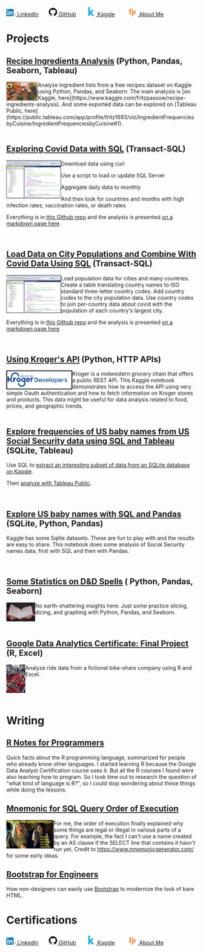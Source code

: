[![LinkedIn icon](linkedin.png) LinkedIn](https://www.linkedin.com/in/fredrich-passow-4789146)
 &nbsp; &nbsp; &nbsp; 
[![GitHub icon](github.png) GitHub](https://github.com/fpassow)
 &nbsp; &nbsp; &nbsp; 
 [![Kaggle icon](kaggle_icon.png) Kaggle](https://www.kaggle.com/fritzpassow/code)
  &nbsp; &nbsp; &nbsp; 
[![me](fp.png) About Me](about_me.html)

# Projects

## [Recipe Ingredients Analysis](https://www.kaggle.com/fritzpassow/recipe-ingredients-analysis)  (Python, Pandas, Seaborn, Tableau)

<img align="left" src="katie-smith-uQs1802D0CQ-unsplash_SMALLER.jpg">
Analyze ingredient lists from a free recipes dataset on Kaggle using Python, Pandas, and Seaborn. The main analysis is [on Kaggle, here](https://www.kaggle.com/fritzpassow/recipe-ingredients-analysis). And some exported data can be explored on [Tableau Public, here](https://public.tableau.com/app/profile/fritz1693/viz/IngredientFrequenciesbyCuisine/IngredientFrequenciesbyCuisine#1).
<br clear="left"/>

<br/>

## [Exploring Covid Data with SQL](https://fpassow.github.io/world_data/owid_covid/queries_and_results.html) (Transact-SQL)
<img align="left" src="ssms.png">
Download data using curl

Use a script to load or update SQL Server

Aggregate daily data to monthly

And then look for countries and months with high infection rates, vaccination rates, or death rates

Everything is in [this Github repo](https://github.com/fpassow/world_data/tree/main/owid_covid) and the analysis is presented 
[on a markdown page here](https://fpassow.github.io/world_data/owid_covid/queries_and_results.html)
<br clear="left"/>

<br/>

## [Load Data on City Populations and Combine With Covid Data Using SQL](https://fpassow.github.io/world_data/city_populations/cities_queries_and_results.html) (Transact-SQL)
<img align="left" src="ssms.png">
Load population data for cities and many countries. Create a table translating country names to ISO standard three-letter country codes.
Add country codes to the city population data. Use country codes to join per-country data about covid with the population 
of each country's largest city. 

Everything is in [this Github repo](https://github.com/fpassow/world_data/tree/main/city_populations) and the analysis is presented 
[on a markdown page here](https://fpassow.github.io/world_data/city_populations/cities_queries_and_results.html)
<br clear="left"/>

<br/>

## [Using Kroger's API](https://www.kaggle.com/code/fritzpassow/using-kroger-s-api) (Python, HTTP APIs)
<img align="left" src="kroger_dev_logo.png">
Kroger is a midwestern grocery chain that offers a public REST API. This Kaggle notebook demonstrates how to access the API using very simple Oauth authentication and how to fetch information on Kroger stores and products. This data might be useful for data analysis related to food, prices, and geographic trends.
<br clear="left"/>

<br/>

## [Explore frequencies of US baby names from US Social Security data using SQL and Tableau](https://www.kaggle.com/fritzpassow/baby-names-sql-and-tableau) (SQLite, Tableau)
Use SQL to [extract an interesting subset of data from an SQLite database on Kaggle](https://www.kaggle.com/fritzpassow/baby-names-sql-and-tableau). 

Then [analyze with Tableau Public](https://public.tableau.com/app/profile/fritz1693/viz/BabyNamesbyStateandYear/BabyNamesbyStateandYear). 

<br/>

## [Explore US baby names with SQL and Pandas](https://www.kaggle.com/fritzpassow/explore-us-baby-names-with-sql-and-pandas) (SQLite, Python, Pandas)
Kaggle has some Sqlite datasets. These are fun to play with and the results are easy to share. This notebook does some analysis of Social Security names data, first with SQL and then with Pandas.
<br clear="left"/>

<br/>

## [Some Statistics on D&D Spells](https://www.kaggle.com/fritzpassow/some-statistics-on-d-d-spells) ( Python, Pandas, Seaborn)
<img align="left" src="annie-spratt-wseixWvrsD4-unsplash_SMALLER.jpg">
No earth-shattering insights here. Just some practice slicing, dicing, and graphing with Python, Pandas, and Seaborn.
<br clear="left"/>

<br/>

## [Google Data Analytics Certificate: Final Project](https://fpassow.github.io/google_cert_project/) (R, Excel)
<img align="left" src="who-s-denilo-GxEC8q7lm-M-unsplash_SMALLER.jpg">
Analyze ride data from a fictional bike-share company using R and Excel.
<br clear="left"/>

<br/>

# Writing

## [R Notes for Programmers](https://docs.google.com/document/d/1G2h8k4SuW2E9RkhKtU9p3ehNwLWADwG2YjW7fM46O60/edit?usp=sharing)
Quick facts about the R programming language, summarized for people who already know other languages. I started learning R because the Google
Data Analyst Certification course uses it. But all the R courses I found were also teaching how to program. So I took time out to
research the question of "what kind of language is R?", so I could stop wondering about these things while doing the lessons.

## [Mnemonic for SQL Query Order of Execution](SQL_execution_order_mnemonic.jpg)
[<img align="left" src="sql_mnemonic_small.jpg">](SQL_execution_order_mnemonic.jpg)
For me, the order of execution finally explained why some things are legal or illegal in various parts of a query. For example, the fact I can't use a name created by an AS clause if the SELECT line that contains it hasn't run yet. Credit to https://www.mnemonicgenerator.com/ for some early ideas.

## [Bootstrap for Engineers](https://fpassow.github.io/bootstrap4engineers.html)
How non-designers can easily use [Bootstrap](https://getbootstrap.com) to modernize the look
of bare HTML.

# Certifications

<div data-iframe-width="150" data-iframe-height="270" data-share-badge-id="82415c22-7347-4342-8dbe-bcdff5d6cefb" data-share-badge-host="https://www.credly.com"></div><script type="text/javascript" async src="//cdn.credly.com/assets/utilities/embed.js"></script>



[![LinkedIn icon](linkedin.png) LinkedIn](https://www.linkedin.com/in/fredrich-passow-4789146)
 &nbsp; &nbsp; &nbsp; 
[![GitHub icon](github.png) GitHub](https://github.com/fpassow)
 &nbsp; &nbsp; &nbsp; 
 [![Kaggle icon](kaggle_icon.png) Kaggle](https://www.kaggle.com/fritzpassow/code)
  &nbsp; &nbsp; &nbsp; 
[![me](fp.png) About Me](about_me.html)
